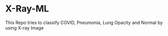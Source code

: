 # X-Ray-ML
This Repo tries to classify COVID, Pneumonia, Lung Opacity and Normal by using X-ray Image

